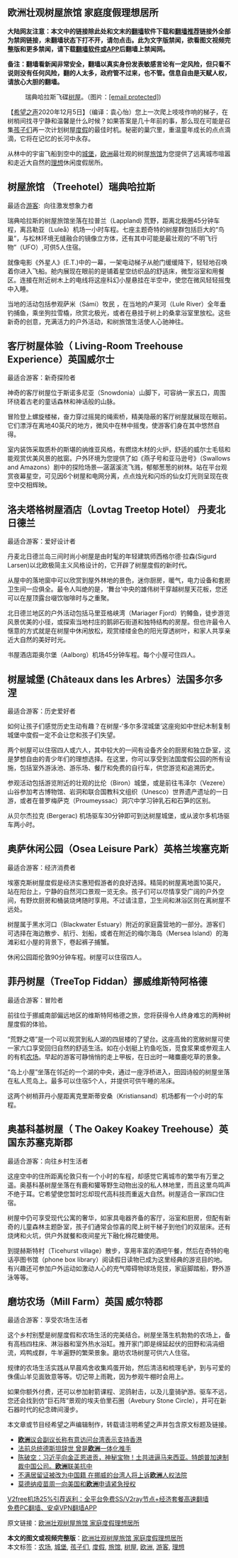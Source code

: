  <h2>欧洲壮观树屋旅馆 家庭度假理想居所</h2> <p class="notice"><b>大陆网友注意：本文中的链接除此处和文末的<a href="https://github.com/bannedbook/fanqiang" >翻墙</a>软件下载和<a href="https://github.com/killgcd/justmysocks/blob/master/README.md">翻墙推荐</a>链接外全部为禁网链接，未翻墙状态下打不开，请勿点击。此为文字版禁闻，欲看图文视频完整版和更多禁闻，请下载<a href="https://github.com/bannedbook/fanqiang">翻墙软件或APP</a>后翻墙上禁闻网。</p><p>备注：翻墙看新闻非常安全，翻墙以真实身份发表敏感言论有一定风险，但只看不说则没有任何风险，翻的人太多，政府管不过来，也不管。信息自由是天赋人权，请放心大胆的翻墙。</b></p>  <div class="entry"> <figure><figcaption>瑞典哈拉斯飞碟<a href="https://www.bannedbook.org/bnews/tag/%e6%a0%91%e5%b1%8b/" class="st_tag internal_tag" rel="tag" title="标签 树屋 下的日志">树屋</a>。（图片：<a href="/cdn-cgi/l/email-protection" data-cfemail="e187808284838e8e8aa195938484898e95848d">[email&#160;protected]</a>)</figcaption></figure> <p>【<span class='wp_keywordlink_affiliate'><a href="https://www.soundofhope.org" title="希望之声" target="_blank">希望之声</a></span>2020年12月5日】（编译：袁心怡）您上一次爬上吱吱作响的梯子，在树梢间找寻宁静和温馨是什么时候？如果答案是几十年前的事，那么现在可能是召集<a href="https://www.bannedbook.org/bnews/tag/%E5%AD%A9%E5%AD%90%E4%BB%AC/" class="st_tag internal_tag" rel="tag" title="标签 孩子们 下的日志">孩子们</a>再一次计划树屋<a href="https://www.bannedbook.org/bnews/tag/%e5%ba%a6%e5%81%87/" class="st_tag internal_tag" rel="tag" title="标签 度假 下的日志">度假</a>的最佳时机。秘密的巢穴里，重温童年成长的点点滴滴，它将在记忆的长河中永存。</p> <p>从林中的宇宙飞船到空中的<a href="https://www.bannedbook.org/bnews/tag/%E5%9F%8E%E5%A0%A1/" class="st_tag internal_tag" rel="tag" title="标签 城堡 下的日志">城堡</a>，<a href="https://www.bannedbook.org/bnews/tag/%e6%ac%a7%e6%b4%b2/" class="st_tag internal_tag" rel="tag" title="标签 欧洲 下的日志">欧洲</a>最壮观的树屋<a href="https://www.bannedbook.org/bnews/tag/%E6%97%85%E9%A6%86/" class="st_tag internal_tag" rel="tag" title="标签 旅馆 下的日志">旅馆</a>为您提供了远离城市喧嚣和走近大自然的<a href="https://www.bannedbook.org/bnews/tag/%E7%90%86%E6%83%B3/" class="st_tag internal_tag" rel="tag" title="标签 理想 下的日志">理想</a>休闲度假居所。</p> <h2>树屋旅馆 （Treehotel）瑞典哈拉斯</h2> <p>最适合<a href="https://www.bannedbook.org/bnews/tag/%E6%B8%B8%E5%AE%A2/" class="st_tag internal_tag" rel="tag" title="标签 游客 下的日志">游客</a>:  向往激发想象力者</p> <p></p> <p>瑞典哈拉斯的树屋旅馆坐落在拉普兰（Lappland) 荒野，距离北极圈45分钟车程，离吕勒亚（Luleå）机场一小时车程。七座主题奇特的树屋群包括巨大的“鸟巢”，与松林环境无缝融合的镜像立方体，还有其中可能是最壮观的“不明飞行物”（UFO）,可供5人住宿。</p> <p>就像电影《外星人》(E.T.)中的一幕，一架电动梯子从舱门缓缓降下，轻轻地召唤着你进入飞船。舱内展现在眼前的是铺着星空纺织品的舒适床，微型浴室和用餐区。连接在附近树木上的电线将这座科幻小屋悬挂在半空中，使您在微风轻轻摇曳中入睡。</p> <p>当地的活动包括参观萨米（Sámi）牧民 ，在当地的卢莱河（Lule River）全年垂钓捕鱼，乘坐狗拉雪橇，欣赏北极光，或者在悬挂于树上的桑拿浴室里放松。这些新奇的创意，充满活力的户外活动，和树旅馆生活使人心驰神往。</p> <h2>客厅树屋体验（ Living-Room Treehouse Experience）英国威尔士</h2> <p>最适合游客：新奇探险者</p> <p></p> <p>神奇的客厅树屋位于斯诺多尼亚（Snowdonia）山脚下，可容纳一家五口，周围环绕着古老的童话森林和神话般的山脉。</p> <p>冒险登上螺旋楼梯，奋力穿过摇晃的绳索桥，精美隐蔽的客厅树屋就展现在眼前。它们漂浮在离地40英尺的地方，微风中在林中摇曳，使游客们身在其中悠然自得。</p>  <p>室内装饰采取质朴的斯堪的纳维亚风格，有燃烧木材的火炉，舒适的威尔士毛毯和能观赏优美风景的舷窗。户外环境为您提供了如《燕子号和亚马逊号》（Swallows and Amazons）剧中的探险场景—潺潺溪流飞溅，郁郁葱葱的树林。站在平台观赏夜幕星空，可见因6个树屋和电网分离，点点烛光和闪烁的仙女灯光则呈现在夜空中交相辉映。</p> <h2>洛夫塔格树屋酒店（Lovtag Treetop Hotel） 丹麦北日德兰</h2> <p>最适合游客：爱好设计者</p> <p></p> <p>丹麦北日德兰岛三间时尚小树屋是由时髦的年轻建筑师西格尔德·拉森(Sigurd Larsen)以北欧极简主义风格设计的，它开辟了树屋度假的新时代。</p> <p>从屋中的落地窗中可以欣赏到屋外林地的景色，迷你厨房，暖气，电力设备和套房卫生间一应俱全。最令人叫绝的是，‘舞台’中央的雄伟树干穿越树屋天花板，您还可以在屋顶露台啜饮咖啡时与之重聚。</p> <p>北日德兰地区的户外活动包括马里亚格峡湾（Mariager Fjord）钓鳟鱼，徒步游览风景优美的小径，或探索当地村庄的鹅卵石街道和独特结构的房屋。但也许最令人惬意的方式就是在树屋中休闲放松，观赏缕缕金色的阳光穿透树叶，和家人共享亲近大自然的美好时光。</p> <p>书屋酒店距奥尔堡（Aalborg）机场45分钟车程。每个小屋可住四人。</p> <h2>树屋城堡 (Châteaux dans les Arbres）法国多尔多涅</h2> <p>最适合游客：历史爱好者</p> <p></p> <p>如何让孩子们感觉历史生动有趣？在树屋-‘多尔多涅城堡’这座宛如中世纪木制复制城堡中度假一定不会让您和孩子们失望。</p> <p>两个树屋可以住宿四人或六人，其中较大的一间有设备齐全的厨房和独立卧室，这是梦想自由的青少年们的理想选择。在这里，你可以享受到法国度假公园的所有设施，包括室外游泳池、游乐场、餐厅和免费的自行车，供您游览和追溯历史。</p>  <p>参观活动包括游览附近的壮观的比伦（Biron）城堡，或是前往韦泽尔（Vezere）山谷参加考古博物馆、岩洞和联合国教科文组织（Unesco）世界遗产遗址的一日游，或者在普罗梅萨克（Proumeyssac）洞穴中学习钟乳石和石笋的区别。</p> <p>从贝尔杰拉克 (Bergerac) 机场驱车30分钟即可到达树屋城堡，或从波尔多机场驱车两小时。</p> <h2>奥萨休闲公园（Osea Leisure Park）英格兰埃塞克斯</h2> <p>最适合游客：经济消费者</p> <p></p> <p>埃塞克斯树屋度假是经济实惠短假游者的良好选择。精简的树屋离地面10英尺，站在阳台上，宁静的自然河口景观一览无余。孩子们可以尽情享受广阔的户外空间，有野炊厨房和桶装烧烤随时享用。不过请注意，卫生间和淋浴区则在离树屋不远处。</p> <p>树屋属于黑水河口（Blackwater Estuary）附近的家庭露营地的一部分。游客们可选择在海边散步、航行、划船，或者在附近的梅尔海岛（Mersea Island）的海滩彩虹小屋的背景下，卷起裤子捕蟹。</p> <p>休闲公园距伦敦90分钟车程。树屋可以住宿四人。</p> <h2>菲丹树屋（TreeTop Fiddan）挪威维斯特阿格德</h2> <p>最适合游客：冒险者</p> <p></p> <p>前往位于挪威南部偏远地区的维斯特阿格德之旅，您将获得令人终身难忘的两种树屋度假的体验。</p> <p>“荒野之塔”是一个可以观赏到私人湖的四层楼的了望台。这座高耸的宽敞树屋可使一家六口享受回归自然的舒适生活。如在小划艇上钓鱼吃饭，觅食浆果或参观主人的有机<a href="https://www.bannedbook.org/bnews/tag/%E5%86%9C%E5%9C%BA/" class="st_tag internal_tag" rel="tag" title="标签 农场 下的日志">农场</a>。早起的游客可静悄悄的走上甲板，在日出时一睹麋鹿吃草的景象。</p>  <p>“岛上小屋”坐落在邻近的一个湖的中央，通过一座浮桥进入，田园诗般的树屋坐落在私人荒岛上。最多可以住宿5个人，并提供可供午睡的吊床。</p> <p>这两个树梢菲丹小屋距离克里斯蒂安桑（Kristiansand）机场都有一个小时的车程。</p> <h2>奥基科基树屋（ The Oakey Koakey Treehouse）英国东苏塞克斯郡</h2> <p>最适合游客：向往乡村生活者</p> <p></p> <p>这座空中的住所距离伦敦只有一个小时的车程，却感觉它离城市的繁华有万里之遥。奥基科基树屋坐落在有鹿和獾等野生动物出没的私人林地里，而且这里鸟鸣声不绝于耳。它希望使您暂时忘却现代高科技而重返大自然。树屋适合一家四口住宿。</p> <p>树屋中仍可享受现代公寓的奢华，如家具电器齐备的客厅，浴室和厨房，但配有新奇的儿童森林主题卧室，孩子们通常会惊喜的爬上树干梯子到他们的双层床。还有烧烤和火坑，供户外就餐和夜间星光下融化棉花糖使用。</p> <p>到提赫斯特村（Ticehurst village）散步，享用丰富的酒吧午餐，然后在奇特的电话亭图书馆（phone box library）阅读假日读物已成为这里经典的游览目的地。有兴趣还可参加户外运动如激动人心的充气障碍物球场竞技，家庭脚踏船，野外游泳等等。</p> <h2>磨坊农场（Mill Farm）英国 威尔特郡</h2> <p>最适合游客：享受农场生活者</p> <p></p> <p>这个乡村别墅是树屋度假和农场生活的完美结合。树屋坐落生机勃勃的农场上，备有高档四柱床、淋浴器和室外热水浴缸。推开家门即是绵延起伏的田野和涓涓细流，鸡鸭成群，牛羊遍野的繁荣景象。磨坊农场树屋可供六人住宿。</p> <p>规律的农场生活实践从早晨鸡舍收集鸡蛋开始，然后清洁和梳理毛驴，到与可爱的侏儒山羊见面致意等等。切记带上雨靴，因为参观牛棚时会用上。</p>  <p>如果你额外付费，还可以参加射箭课程、泥鸽射击，以及儿童骑驴游。驱车不远，您还会找到仿“巨石阵”景观的埃夫伯里石圈（Avebury Stone Circle），并可在新石器时代的纪念碑间漫步。</p> <p>本文章或节目经希望之声编辑制作，转载请注明希望之声并包含原文标题及链接。</p> <ul class='op-related-articles' title='相关阅读'> <li><a href='https://www.bannedbook.org/bnews/baitai/20201205/1442695.html' target='_blank'><b>欧洲</b>议会副议长称有意访问台湾表示支持香港</a></li> <li><a href='https://www.bannedbook.org/bnews/worldnews/20201205/1442469.html' target='_blank'>法前总统德斯坦辞世 曾是<b>欧洲</b>一体化推手</a></li> <li><a href='https://www.bannedbook.org/bnews/cbnews/20201202/1440892.html' target='_blank'>陈破空：习近平向金正恩进贡，神秘宝物！土共进逼马来西亚。特朗普加速制裁中国公司。<b>欧洲</b>联美抗中</a></li> <li><a href='https://www.bannedbook.org/bnews/headline/20201202/1440405.html' target='_blank'>不满居留证被改为中国籍 在挪威的台湾人将上诉<b>欧洲</b>人权法院</a></li> <li><a href='https://www.bannedbook.org/bnews/worldnews/20201201/1439933.html' target='_blank'>莫德纳疫苗周一向美国和<b>欧洲</b>申请紧急授权</a></li> </ul> <p class="texttj"> <a href="https://github.com/bannedbook/fanqiang/wiki/V2ray%E6%9C%BA%E5%9C%BA" target="_blank">V2free机场25%引荐返利：全平台免费SS/V2ray节点+经济套餐高速翻墙</a><br/> <a href="https://github.com/bannedbook/fanqiang/wiki/%E7%A6%81%E9%97%BB%E7%BD%91%E5%AE%89%E5%8D%93%E7%BF%BB%E5%A2%99%E6%96%B0%E9%97%BBAPP" target="_blank">免费PC翻墙、安卓VPN翻墙APP</a></p><p>原文链接：<a class="src_link"  href="https://www.soundofhope.org/post/449374" target="_blank">欧洲壮观树屋旅馆 家庭度假理想居所</a></p><a name='sharetosocial'></a>       <div><b>本文的图文或视频完整版</b>：<a href='https://www.bannedbook.org/bnews/comments/20201206/1442833.html'>欧洲壮观树屋旅馆 家庭度假理想居所</a></div>  </div><!--END ENTRY--> <div class="postfooter"> <div>本文标签：<a href="https://www.bannedbook.org/bnews/tag/%E5%86%9C%E5%9C%BA/" rel="tag">农场</a>, <a href="https://www.bannedbook.org/bnews/tag/%E5%9F%8E%E5%A0%A1/" rel="tag">城堡</a>, <a href="https://www.bannedbook.org/bnews/tag/%E5%AD%A9%E5%AD%90%E4%BB%AC/" rel="tag">孩子们</a>, <a href="https://www.bannedbook.org/bnews/tag/%e5%ba%a6%e5%81%87/" rel="tag">度假</a>, <a href="https://www.bannedbook.org/bnews/tag/%E6%97%85%E9%A6%86/" rel="tag">旅馆</a>, <a href="https://www.bannedbook.org/bnews/tag/%e6%a0%91%e5%b1%8b/" rel="tag">树屋</a>, <a href="https://www.bannedbook.org/bnews/tag/%e6%ac%a7%e6%b4%b2/" rel="tag">欧洲</a>, <a href="https://www.bannedbook.org/bnews/tag/%E6%B8%B8%E5%AE%A2/" rel="tag">游客</a>, <a href="https://www.bannedbook.org/bnews/tag/%E7%90%86%E6%83%B3/" rel="tag">理想</a></div>  </div><!--END POSTFOOTER--> 